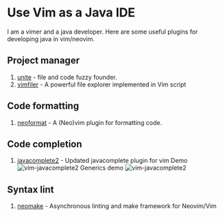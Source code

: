 # Use Vim as a Java IDE

I am a vimer and a java developer. Here are some useful plugins for developing java in vim/neovim.

## Project manager
1. [unite](https://github.com/Shougo/unite.vim) - file and code fuzzy founder.
2. [vimfiler](https://github.com/Shougo/vimfiler.vim) - A powerful file explorer implemented in Vim script

## Code formatting
1. [neoformat](https://github.com/sbdchd/neoformat) - A (Neo)vim plugin for formatting code.

## Code completion
1. [javacomplete2](https://github.com/artur-shaik/vim-javacomplete2) - Updated javacomplete plugin for vim
Demo
![vim-javacomplete2](https://github.com/artur-shaik/vim-javacomplete2/raw/master/doc/demo.gif)
Generics demo
![vim-javacomplete2](https://github.com/artur-shaik/vim-javacomplete2/raw/master/doc/generics_demo.gif)

## Syntax lint

1. [neomake](https://github.com/neomake/neomake) - Asynchronous linting and make framework for Neovim/Vim


